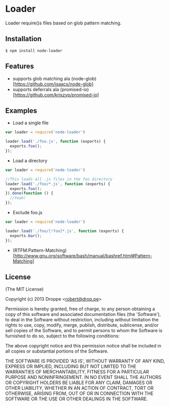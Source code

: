 # Loader

Loader require()s files based on glob pattern matching.

## Installation

    $ npm install node-loader

## Features
  - supports glob matching ala (node-glob)[https://github.com/isaacs/node-glob]
  - supports deferrals ala (promised-io)[https://github.com/kriszyp/promised-io]

## Examples

  - Load a single file
  ```js
  var loader = require('node-loader')

  loader.load('./foo.js', function (exports) {
    exports.foo();
  });
  ```

  - Load a directory
  ```js
  var loader = require('node-loader')

  //This loads all .js files in the foo directory
  loader.load('./foo/*.js', function (exports) {
    exports.foo();
  }).done(function () {
    //Yeah!
  });
  ```

  - Exclude foo.js
  ```js
  var loader = require('node-loader')

  loader.load('./foo/[!foo]*.js', function (exports) {
    exports.bar();
  });
  ```

  - (RTFM:Pattern-Matching)[http://www.gnu.org/software/bash/manual/bashref.html#Pattern-Matching]

## License 

(The MIT License)

Copyright (c) 2013 Droppe &lt;robert@drop.pe&gt;

Permission is hereby granted, free of charge, to any person obtaining
a copy of this software and associated documentation files (the
'Software'), to deal in the Software without restriction, including
without limitation the rights to use, copy, modify, merge, publish,
distribute, sublicense, and/or sell copies of the Software, and to
permit persons to whom the Software is furnished to do so, subject to
the following conditions:

The above copyright notice and this permission notice shall be
included in all copies or substantial portions of the Software.

THE SOFTWARE IS PROVIDED 'AS IS', WITHOUT WARRANTY OF ANY KIND,
EXPRESS OR IMPLIED, INCLUDING BUT NOT LIMITED TO THE WARRANTIES OF
MERCHANTABILITY, FITNESS FOR A PARTICULAR PURPOSE AND NONINFRINGEMENT.
IN NO EVENT SHALL THE AUTHORS OR COPYRIGHT HOLDERS BE LIABLE FOR ANY
CLAIM, DAMAGES OR OTHER LIABILITY, WHETHER IN AN ACTION OF CONTRACT,
TORT OR OTHERWISE, ARISING FROM, OUT OF OR IN CONNECTION WITH THE
SOFTWARE OR THE USE OR OTHER DEALINGS IN THE SOFTWARE.
